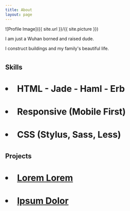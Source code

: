 ```yaml
---
title: About
layout: page
---
```

![Profile Image]({{ site.url }}/{{ site.picture }})

<p>I am just a Wuhan borned and raised dude.</p>

<p>I construct buildings and my family's beautiful life.</p>

# <h2>Skills</h2>

# <ul class="skill-list">
# 	<li>HTML - Jade - Haml - Erb</li>
# 	<li>Responsive (Mobile First)</li>
# 	<li>CSS (Stylus, Sass, Less)</li>

# </ul>

# <h2>Projects</h2>

# <ul>
# 	<li><a href="https://github.com/">Lorem Lorem</a></li>
# 	<li><a href="https://github.com/">Ipsum Dolor</a></li>
# </ul>
